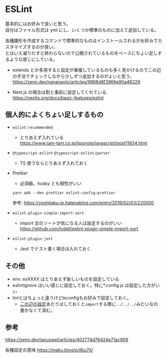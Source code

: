 # ESLint

基本的にはお好みで良いと思う。  
自分はファイル形式は yml にし、いくつか標準のものに加えて追加している。

各種雛形を作成するコマンドで標準的なものはインストールされるがお好みでカスタマイズするのが良い。  
とはいえ凝りだすと終わらないので公開されているものをベースにちょい足しするような感じにしている。

- extends とか多用すると設定が重複しているものも多く見かけるのでこの辺の手法でチェックしながら少しずつ追加するのがよいと思う。  
  https://zenn.dev/nananaoto/articles/9968d8f3966e90a46229

- Next.js の場合は割と事前に設定してくれている.  
  https://nextjs.org/docs/basic-features/eslint

## 個人的によくちょい足しするもの

- `eslint:recommended`

  - とりあえず入れている  
    https://www.tam-tam.co.jp/tipsnote/javascript/post11934.html

- `@typescript-eslint` `@typescript-eslint/parser`

  - TS 使うならとりあえず入れておく

- Prettier

  - 必須級。husky とも相性がいい

  ```
  yarn add --dev prettier eslint-config-prettier
  ```

  参考: https://yoshitaku-jp.hatenablog.com/entry/2019/02/03/220000

- `eslint-plugin-simple-import-sort`

  - import 文のソートが気になる人は設定するのがいい
    https://github.com/lydell/eslint-plugin-simple-import-sort

- `eslint-plugin-jest`
  - Jest でテスト書く場合は入れておく

## その他

- env: esXXXX はとりあえず新しいものを設定している
- eslintignore はいい感じに設定しておく。特に\*.config.js は設定した方がいい
- lintとはちょっと違うけどtsconfigもお好みで設定しておく。
  - [この辺の設定](https://github.com/Kanatani28/frontend-test-variation/commit/aa992e5361d1f522a5eba8918f2e28aa3104584e#diff-b55cdbef4907b7045f32cc5360d48d262cca5f94062e353089f189f4460039e0R21-R24)あたりはしておくと`import`する際に`../../../`みたいなの書かなくて済む。

## 参考

https://zenn.dev/januswel/articles/402774d76424e71ac906

各種設定の意味
https://maku.blog/p/j6iu7it/
